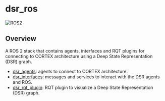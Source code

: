 # dsr_ros

![ROS2](https://img.shields.io/badge/ros2-humble-blue?logo=ros&logoColor=white)

## Overview

A ROS 2 stack that contains agents, interfaces and RQT plugins for connecting to CORTEX architecture using a Deep State Representation (DSR) graph.

 * [dsr_agents]: agents to connect to CORTEX architecture.
 * [dsr_interfaces]: messages and services to interact with the DSR agents and ROS.
 * [dsr_rqt_plugin]: RQT plugin to visualize a Deep State Representation (DSR) graph.

[dsr_agents]: /dsr_agents
[dsr_interfaces]: /dsr_interfaces
[dsr_rqt_plugin]: /dsr_rqt_plugin